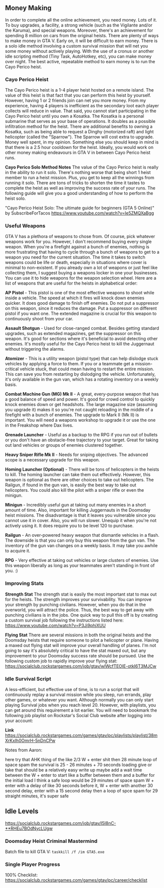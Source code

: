 

## Money Making
In order to complete all the online achievement, you need money. Lots of it. To buy upgrades, a facility, a strong vehicle (such as the Vigilante and/or the Karuma), and special weapons. Moreover, there's an achievement for spending 8 million on cars from the original heists. There are plenty of ways to make money in GTA V. Early on, it will be difficult to earn money. There is a solo idle method involving a custom survival mission that will net you some money without actively playing. With the use of a cronus or another idle scripting method (Tiny Task, AutoHotkey, etc), you can make money over night. The best active, repeatable method to earn money is to run the Cayo Perico heist. 

### Cayo Perico Heist
The Cayo Perico heist is a 1-4 player heist hosted on a remote island. The value of this heist is that fact that you can perform this heist by yourself. However, having 1 or 2 friends join can net you more money. From my experience, having 4 players is inefficient as the secondary loot each player collects will reduce in value. That said, you cannot start participating in the Cayo Perico heist until you own a Kosatka. The Kosatka is a personal submarine that serves as your base of operations. It doubles as a possible infiltration method for the heist. There are additional benefits to owning a Kosatka, such as being able to request a Dinghy (motorized raft) and light helicopter (called the "Sparrow"). The Sparrow will cost extra to upgrade. Money well spent, in my opinion. Something else you should keep in mind is that there is a 2.5 hour cooldown for the heist. Ideally, you would work on other money making endeavours in GTA V in between Cayo Perico heist runs. 

**Cayo Perico Solo Method Notes**
The value of the Cayo Perico heist is really in the ability to run it solo. There's nothing worse that being short 1 heist member to run a heist mission. Plus, you get to keep all the winnings from running it solo. There are tons of tricks to shorten the time it tastes to complete the heist as well as improving the success rate of your runs. The following guide will give you a good understanding of how to perform the heist solo. 

"Cayo Perico Heist Solo: The ultimate guide for beginners (GTA 5 Online)" by SubscribeForTacos
https://www.youtube.com/watch?v=Ie5ZMQXaBgg

### Useful Weapons
GTA V has a plethora of weapons to chose from. Of course, pick whatever weapons work for you. However, I don't recommend buying every single weapon. When you're a firefight against a bunch of enemies, nothing is more frustrating that having to cycle through a bunch of weapons to get to a weapon you need for the current situation. The time it takes to switch weapons could be life or death, especially in situations where cover is minimal to non-existent. If you already own a lot of weapons or just feel like collecting them, I suggest buying a weapons locker in one your businesses. You can use it to hide weapons for the weapon selection wheel. Here are a list of weapons that are useful for the heists in alphabetical order:


**AP Pistol** - This pistol is one of the most effective weapons to shoot while inside a vehicle. The speed at which it fires will knock down enemies quicker. It does good damage to finish off enemies. Do not put a suppressor on this weapon, since it reduces the damage. Put a suppressor on different pistol if you want one. The extended magazine is crucial for this weapon to continuously shoot from your car. 

**Assault Shotgun** - Used for close-ranged combat. Besides getting standard upgrades, such as extended magazines, get the suppressor on this weapon. It's good for sections where it's beneficial to avoid detecting other enemies. It's mostly useful for the Cayo Perico heist to kill the Juggernaut without triggering the alarms. 

**Atomizer** - This is a utility weapon (pistol type) that can help dislodge stuck vehicles by applying a force to them. If you or a teammate get a mission-critical vehicle stuck, that could mean having to restart the entire mission. This can save you from restarting by dislodging the vehicle. Unfortunately, it's only available in the gun van, which has a rotating inventory on a weekly basis. 

**Combat Machine Gun (MG) Mk II** - A great, every-purpose weapon that has a good balance of speed and power. It's good for crowd control to quickly knock enemies down or get headshots. The large magazine size (assuming you upgrade it) makes it so you're not caught reloading in the middle of a firefight with a bunch of enemies. The upgrade to Mark II (Mk II) is important. You will need a weapons workshop to upgrade it or use the one in the Freakshop where Dax lives.

**Grenade Launcher** - Useful as a backup to the RPG if you run out of bullets or you don't have an obstacle-free trajectory to your target. Great for taking out land vehicles or groups of enemies clustered together. 

**Heavy Sniper Rifle Mk II** - Needs for sniping objectives. The advanced scope is a necessary upgrade for this weapon. 

**Homing Launcher (Optional)** - There will be tons of helicopters in the heists to kill. The homing launcher can take them out effectively. However, this weapon is optional as there are other choices to take out helicopters. The Railgun, if found in the gun van, is easily the best way to take out helicopters. You could also kill the pilot with a sniper rifle or even the minigun. 

**Minigun** - Incredibly useful gun at taking out many enemies in a short amount of time. Also, important for killing Juggernauts in the Doomsday heist missions. The disadvantage is that it leaves you vulnerable since you cannot use it in cover. Also, you will run slower. Unequip it when you're not actively using it. It does require you to be level 120 to purchase. 

**Railgun** - An over-powered heavy weapon that dismantle vehicles in a flash. The downside is that you can only buy this weapon from the gun van. The inventory of the gun van changes on a weekly basis. It may take you awhile to acquire it. 

**RPG** - Very effective at taking out vehicles or large clusters of enemies. Use this weapon liberally as long as your teammates aren't standing in front of you. :)

### Improving Stats

**Strength Stat**
The strength stat is easily the most important stat to max out for the heists. The strength improves your survivability. You can improve your strength by punching civilians. However, when you do that in the overworld, you will attract the police. Thus, the best way to get away with punching civilians is in the jobs. One quick way to pull this off is by creating a custom survival job following the instructions listed here:
https://www.youtube.com/watch?v=P3Jj9phjXUU

**Flying Stat**
There are several missions in both the original heists and the Doomsday heists that require someone to pilot a helicopter or plane. Having a maxed out flying stat will improve your overall handling of planes. I'm not going to say it's absolutely critical to have the stat maxed out, but any improvement to your Doomsday success rate should be pursued. Use the following custom job to rapidly improve your flying stat: 
https://socialclub.rockstargames.com/job/gtav/wIWcfTEOIE-otkI6T3MJCw

### Idle Survival Script
A less-efficient, but effective use of time, is to run a script that will continuously replay a survival mission while you sleep, run errands, play other games, or whatever you want. Although normally you can only start playing Survival jobs when you reach level 20. However, with playlists, you can get around this requirement a lot earlier. You will need to bookmark the following job playlist on Rockstar's Social Club website after logging into your account:

**Link**
https://socialclub.rockstargames.com/games/gtav/pc/playlists/playlist/38mXrKxIh0OmrH-5nDnCPw

Notes from Aaron:

here try that AHK thing
of the like 2/3 W + enter shit then 28 minute loop of space spam
the survival is 25 - 26 minutes + 70 seconds loading give or take
that should be a relatively easy write up
maybe add a wait time between the W + enter to start like a buffer between them and a buffer for the initial load
I think a safe loop would be 29 minutes of space spam
W + enter with a delay of like 30 seconds before it, W + enter with another 30 second delay, enter with a 15 second delay
then a loop of spce spam for 29 straight minutes, it's super safe

## Idle Levels
https://socialclub.rockstargames.com/job/gtav/I5I8nC-**RHEu7BOdNycLUgw

### Doomsday Heist Criminal Mastermind

Batch file to kill GTA V:
`taskkill /f /im GTA5.exe`

### Single Player Progress

100% Checklist:
https://socialclub.rockstargames.com/games/gtav/pc/career/checklist